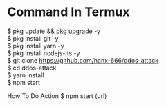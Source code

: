 # Command In Termux 
$ pkg update && pkg upgrade -y        
$ pkg install git -y       
$ pkg install yarn -y      
$ pkg install nodejs-lts -y     
$ git clone https://github.com/hanx-666/ddos-attack     
$ cd ddos-attack   
$ yarn install     
$ npm start     
   
 How To Do Action 
 $ npm start (url)
